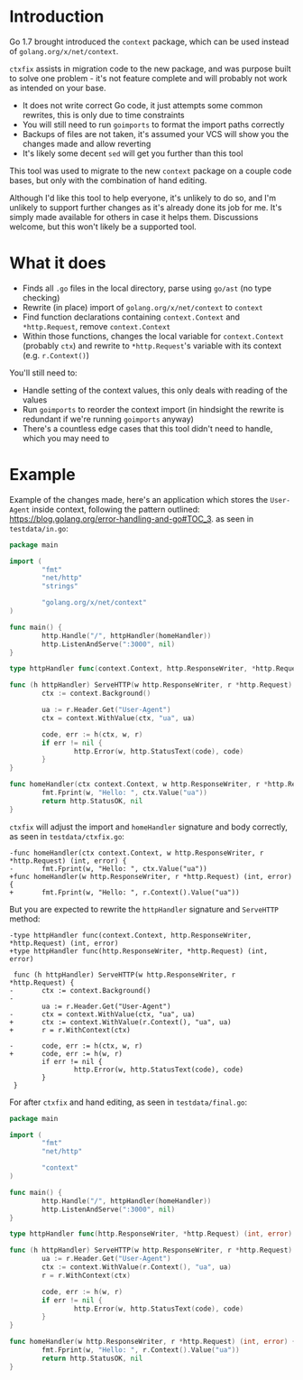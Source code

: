 # Introduction

Go 1.7 brought introduced the `context` package, which can be used instead of `golang.org/x/net/context`.

`ctxfix` assists in migration code to the new package, and was purpose built to solve one problem - it's not feature complete
and will probably not work as intended on your base.

- It does not write correct Go code, it just attempts some common rewrites, this is only due to time constraints
- You will still need to run `goimports` to format the import paths correctly
- Backups of files are not taken, it's assumed your VCS will show you the changes made and allow reverting
- It's likely some decent `sed` will get you further than this tool

This tool was used to migrate to the new `context` package on a couple code bases, but only with the combination of hand editing.

Although I'd like this tool to help everyone, it's unlikely to do so, and I'm unlikely to support further changes as it's
already done its job for me. It's simply made available for others in case it helps them. Discussions welcome, but this won't likely
be a supported tool.

# What it does

- Finds all `.go` files in the local directory, parse using `go/ast` (no type checking)
- Rewrite (in place) import of `golang.org/x/net/context` to `context`
- Find function declarations containing `context.Context` and `*http.Request`, remove `context.Context`
- Within those functions, changes the local variable for `context.Context` (probably `ctx`) and rewrite to `*http.Request`'s variable with its context (e.g. `r.Context()`)

You'll still need to:

- Handle setting of the context values, this only deals with reading of the values
- Run `goimports` to reorder the context import (in hindsight the rewrite is redundant if we're running `goimports` anyway)
- There's a countless edge cases that this tool didn't need to handle, which you may need to

# Example

Example of the changes made, here's an application which stores the `User-Agent` inside context, following the pattern outlined: https://blog.golang.org/error-handling-and-go#TOC_3. as seen in `testdata/in.go`:

```go
package main

import (
        "fmt"
        "net/http"
        "strings"

        "golang.org/x/net/context"
)

func main() {
        http.Handle("/", httpHandler(homeHandler))
        http.ListenAndServe(":3000", nil)
}

type httpHandler func(context.Context, http.ResponseWriter, *http.Request) (int, error)

func (h httpHandler) ServeHTTP(w http.ResponseWriter, r *http.Request) {
        ctx := context.Background()

        ua := r.Header.Get("User-Agent")
        ctx = context.WithValue(ctx, "ua", ua)

        code, err := h(ctx, w, r)
        if err != nil {
                http.Error(w, http.StatusText(code), code)
        }
}

func homeHandler(ctx context.Context, w http.ResponseWriter, r *http.Request) (int, error) {
        fmt.Fprint(w, "Hello: ", ctx.Value("ua"))
        return http.StatusOK, nil
}
```

`ctxfix` will adjust the import and `homeHandler` signature and body correctly, as seen in `testdata/ctxfix.go`:

```
-func homeHandler(ctx context.Context, w http.ResponseWriter, r *http.Request) (int, error) {
-       fmt.Fprint(w, "Hello: ", ctx.Value("ua"))
+func homeHandler(w http.ResponseWriter, r *http.Request) (int, error) {
+       fmt.Fprint(w, "Hello: ", r.Context().Value("ua"))
```

But you are expected to rewrite the `httpHandler` signature and `ServeHTTP` method:

```
-type httpHandler func(context.Context, http.ResponseWriter, *http.Request) (int, error)
+type httpHandler func(http.ResponseWriter, *http.Request) (int, error)

 func (h httpHandler) ServeHTTP(w http.ResponseWriter, r *http.Request) {
-       ctx := context.Background()
-
        ua := r.Header.Get("User-Agent")
-       ctx = context.WithValue(ctx, "ua", ua)
+       ctx := context.WithValue(r.Context(), "ua", ua)
+       r = r.WithContext(ctx)

-       code, err := h(ctx, w, r)
+       code, err := h(w, r)
        if err != nil {
                http.Error(w, http.StatusText(code), code)
        }
 }
```

For after `ctxfix` and hand editing, as seen in `testdata/final.go`:

```go
package main

import (
        "fmt"
        "net/http"

        "context"
)

func main() {
        http.Handle("/", httpHandler(homeHandler))
        http.ListenAndServe(":3000", nil)
}

type httpHandler func(http.ResponseWriter, *http.Request) (int, error)

func (h httpHandler) ServeHTTP(w http.ResponseWriter, r *http.Request) {
        ua := r.Header.Get("User-Agent")
        ctx := context.WithValue(r.Context(), "ua", ua)
        r = r.WithContext(ctx)

        code, err := h(w, r)
        if err != nil {
                http.Error(w, http.StatusText(code), code)
        }
}

func homeHandler(w http.ResponseWriter, r *http.Request) (int, error) {
        fmt.Fprint(w, "Hello: ", r.Context().Value("ua"))
        return http.StatusOK, nil
}
```
